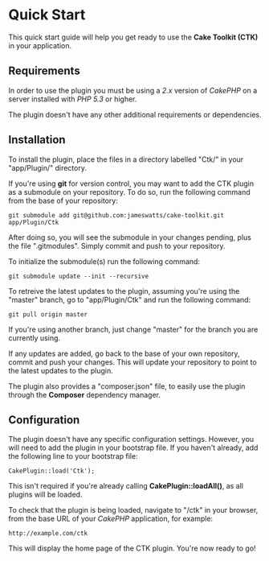 Quick Start
===========

This quick start guide will help you get ready to use the **Cake Toolkit (CTK)** in your application.

Requirements
------------

In order to use the plugin you must be using a *2.x* version of *CakePHP* on a server installed with *PHP* *5.3* or higher.

The plugin doesn't have any other additional requirements or dependencies.

Installation
------------

To install the plugin, place the files in a directory labelled "Ctk/" in your "app/Plugin/" directory.

If you're using **git** for version control, you may want to add the CTK plugin as a submodule on your repository. To do so, run the following command from the base of your repository:

```
git submodule add git@github.com:jameswatts/cake-toolkit.git app/Plugin/Ctk
```

After doing so, you will see the submodule in your changes pending, plus the file ".gitmodules". Simply commit and push to your repository.

To initialize the submodule(s) run the following command:

```
git submodule update --init --recursive
```

To retreive the latest updates to the plugin, assuming you're using the "master" branch, go to "app/Plugin/Ctk" and run the following command:

```
git pull origin master
```

If you're using another branch, just change "master" for the branch you are currently using.

If any updates are added, go back to the base of your own repository, commit and push your changes. This will update your repository to point to the latest updates to the plugin.

The plugin also provides a "composer.json" file, to easily use the plugin through the **Composer** dependency manager.

Configuration
-------------

The plugin doesn't have any specific configuration settings. However, you will need to add the plugin in your bootstrap file. If you haven't already, add the following line to your bootstrap file:

```
CakePlugin::load('Ctk');
```

This isn't required if you're already calling **CakePlugin::loadAll()**, as all plugins will be loaded.

To check that the plugin is being loaded, navigate to "/ctk" in your browser, from the base URL of your *CakePHP* application, for example:

```
http://example.com/ctk
```

This will display the home page of the CTK plugin. You're now ready to go!

